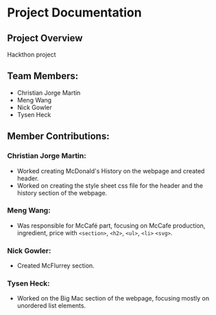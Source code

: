 # Project Documentation

## Project Overview
Hackthon project

## Team Members:

-   Christian Jorge Martin
-   Meng Wang
-   Nick Gowler
-   Tysen Heck

## Member Contributions:

### Christian Jorge Martin:

-   Worked creating McDonald's History on the webpage and created header.
-   Worked on creating the style sheet css file for the header and the history section of the webpage.

### Meng Wang:

-   Was responsible for McCafé part, focusing on McCafe production, ingredient, price with `<section>`, `<h2>`, `<ul>`, `<li>` `<svg>`.

### Nick Gowler:

-   Created McFlurrey section.

### Tysen Heck:

-   Worked on the Big Mac section of the webpage, focusing mostly on unordered list elements.